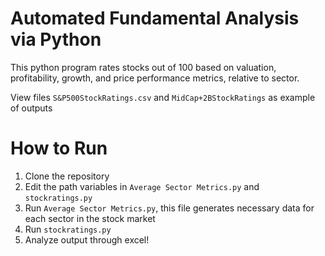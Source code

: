 # Automated Fundamental Analysis via Python

This python program rates stocks out of 100 based on valuation, profitability, growth, and price performance metrics, relative to sector.


View files `S&P500StockRatings.csv` and `MidCap+2BStockRatings` as example of outputs

# How to Run

  1. Clone the repository 
  2. Edit the path variables in `Average Sector Metrics.py` and `stockratings.py` 
  3. Run `Average Sector Metrics.py`, this file generates necessary data for each sector in the stock market
  4. Run `stockratings.py` 
  5. Analyze output through excel!
